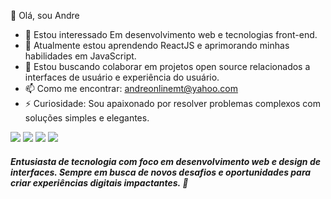👋 Olá, sou Andre
- 👀 Estou interessado Em desenvolvimento web e tecnologias front-end.
- 🌱 Atualmente estou aprendendo ReactJS e aprimorando minhas habilidades em JavaScript.
- 💞️ Estou buscando colaborar em projetos open source relacionados a interfaces de usuário e experiência do usuário.
- 📫 Como me encontrar:  andreonlinemt@yahoo.com 
- ⚡ Curiosidade:  Sou apaixonado por resolver problemas complexos com soluções simples e elegantes.

![](https://upload.wikimedia.org/wikipedia/commons/thumb/6/61/HTML5_logo_and_wordmark.svg/30px-HTML5_logo_and_wordmark.svg.png) 
![](https://upload.wikimedia.org/wikipedia/commons/thumb/d/d5/CSS3_logo_and_wordmark.svg/22px-CSS3_logo_and_wordmark.svg.png) 
![](https://upload.wikimedia.org/wikipedia/commons/thumb/9/99/Unofficial_JavaScript_logo_2.svg/25px-Unofficial_JavaScript_logo_2.svg.png)
![](https://upload.wikimedia.org/wikipedia/commons/thumb/a/a7/React-icon.svg/30px-React-icon.svg.png) 

##### *Entusiasta de tecnologia com foco em desenvolvimento web e design de interfaces. Sempre em busca de novos desafios e oportunidades para criar experiências digitais impactantes.* 💫
